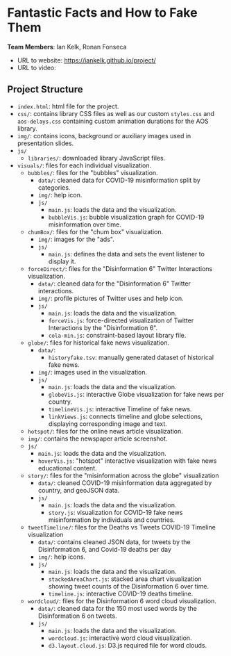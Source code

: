 # Fantastic Facts and How to Fake Them

**Team Members**: Ian Kelk, Ronan Fonseca

* URL to website: https://iankelk.github.io/project/
* URL to video: 

## Project Structure
- `index.html`: html file for the project.
- `css/`: contains library CSS files as well as our custom `styles.css` and `aos-delays.css` containing custom animation durations for the AOS library.
- `img/`: contains icons, background or auxiliary images used in presentation slides.
- `js/`
    - `libraries/`: downloaded library JavaScript files.
- `visuals/`: files for each individual visualization.
  - `bubbles/`: files for the "bubbles" visualization.
    - `data/`: cleaned data for COVID-19 misinformation split by categories.
    - `img/`: help icon.
    - `js/`
      - `main.js`: loads the data and the visualization.
      - `bubbleVis.js`: bubble visualization graph for COVID-19 misinformation over time.
  - `chumBox/`: files for the "chum box" visualization.
      - `img/`: images for the "ads".
      - `js/`
        - `main.js`: defines the data and sets the event listener to display it.
  - `forceDirect/`: files for the "Disinformation 6" Twitter Interactions visualization.
    - `data/`: cleaned data for the "Disinformation 6" Twitter interactions.
    - `img/`: profile pictures of Twitter uses and help icon.
    - `js/`
      - `main.js`: loads the data and the visualization.
      - `forceVis.js`: force-directed visualization of Twitter Interactions by the "Disinformation 6".
      - `cola-min.js`: constraint-based layout library file.
  - `globe/`: files for historical fake news visualization.
    - `data/`:
      - `historyfake.tsv`: manually generated dataset of historical fake news.
    - `img/`: images used in the visualization.
    - `js/`
      - `main.js`: loads the data and the visualization.
      - `globeVis.js`: interactive Globe visualization for fake news per country.
      - `timelineVis.js`: interactive Timeline of fake news.
      - `linkViews.js`: connects timeline and globe selections, displaying corresponding image and text.
  - `hotspot/`: files for the online news article visualization.
  - `img/`: contains the newspaper article screenshot.
  - `js/`
    - `main.js`: loads the data and the visualization.
    - `hoverVis.js`: "hotspot" interactive visualization with fake news educational content.
  - `story/`: files for the "misinformation across the globe" visualization
    - `data/`: cleaned COVID-19 misinformation data aggregated by country, and geoJSON data.
    - `js/`
      - `main.js`: loads the data and the visualization.
      - `story.js`: visualization for COVID-19 fake news misinformation by individuals and countries.
  - `tweetTimeline/`: files for the Deaths vs Tweets COVID-19 Timeline visualization
    - `data/`: contains cleaned JSON data, for tweets by the Disinformation 6, and Covid-19 deaths per day
    - `img/`: help icons.
    - `js/`
      - `main.js`: loads the data and the visualization.
      - `stackedAreaChart.js`: stacked area chart visualization showing tweet counts of the Disinformation 6 over time.
      - `timeline.js`: interactive COVID-19 deaths timeline.
  - `wordcloud/`: files for the Disinformation 6 word cloud visualization.
    - `data/`: cleaned data for the 150 most used words by the Disinformation 6 on tweets.
    - `js/`
      - `main.js`: loads the data and the visualization.
      - `wordcloud.js`: interactive word cloud visualization.
      - `d3.layout.cloud.js`: D3.js required file for word clouds.